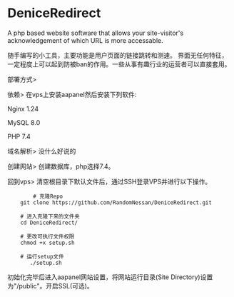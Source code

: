 # DeniceRedirect
A php based website software that allows your site-visitor's acknowledgement of which URL is more accessable.

随手编写的小工具，主要功能是用户页面的链接跳转和测速。
界面无任何特征，一定程度上可以起到防被ban的作用。一些从事有趣行业的运营者可以直接套用。

部署方式>
  
  依赖>
   在vps上安装aapanel然后安装下列软件:
			
   Nginx 1.24
			
   MySQL 8.0
			
   PHP 7.4

  域名解析>
    没什么好说的
    
  创建网站>
    创建数据库，php选择7.4。

  回到vps>
    清空根目录下默认文件后，通过SSH登录VPS并进行以下操作。
		
   	        # 克隆Repo
		git clone https://github.com/RandomNessan/DeniceRedirect.git

		# 进入克隆下来的文件夹
		cd DeniceRedirect/

		# 更改可执行文件权限
		chmod +x setup.sh

		# 运行setup文件
	       ./setup.sh

   初始化完毕后进入aapanel网站设置，将网站运行目录(Site Directory)设置为"/public"。开启SSL(可选)。
